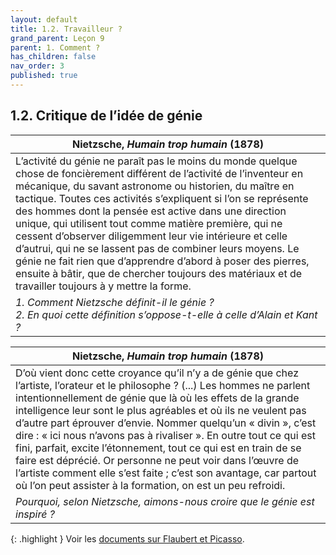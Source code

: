 ```yaml
---
layout: default
title: 1.2. Travailleur ?
grand_parent: Leçon 9
parent: 1. Comment ?
has_children: false
nav_order: 3
published: true
---
```

## 1.2. Critique de l’idée de génie

| Nietzsche, _Humain trop humain_ (1878)                       |
| ------------------------------------------------------------ |
| L’activité du génie ne paraît pas le moins du monde quelque chose de foncièrement différent de l’activité de l’inventeur en mécanique, du savant astronome ou historien, du maître en tactique. Toutes ces activités s’expliquent si l’on se représente des hommes dont la pensée est active dans une direction unique, qui utilisent tout comme matière première, qui ne cessent d’observer diligemment leur vie intérieure et celle d’autrui, qui ne se lassent pas de combiner leurs moyens. Le génie ne fait rien que d’apprendre d’abord à poser des pierres, ensuite à bâtir, que de chercher toujours des matériaux et de travailler toujours à y mettre la forme. |
| *1. Comment Nietzsche définit-il le génie ? <br />2. En quoi cette définition s’oppose-t-elle à celle d’Alain et Kant ?* |

| Nietzsche, _Humain trop humain_ (1878)                       |
| ------------------------------------------------------------ |
| D’où vient donc cette croyance qu’il n’y a de génie que chez l’artiste, l’orateur et le philosophe ? (...) Les hommes ne parlent intentionnellement de génie que là où les effets de la grande intelligence leur sont le plus agréables et où ils ne veulent pas d’autre part éprouver d’envie. Nommer quelqu’un « divin », c’est dire : « ici nous n’avons pas à rivaliser ». En outre tout ce qui est fini, parfait, excite l’étonnement, tout ce qui est en train de se faire est déprécié. Or personne ne peut voir dans l’œuvre de l’artiste comment elle s’est faite ; c’est son avantage, car partout où l’on peut assister à la formation, on est un peu refroidi. |
| *Pourquoi, selon Nietzsche, aimons-nous croire que le génie est inspiré ?* |

{: .highlight }
Voir les [documents sur Flaubert et Picasso](../../docs/L9/L9-2-4.html). 